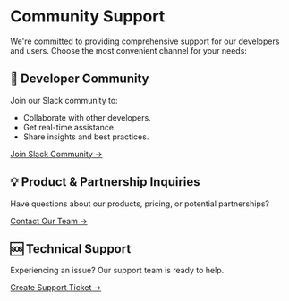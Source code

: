 # Community Support

We're committed to providing comprehensive support for our developers and users. Choose the most convenient channel for your needs:

## 💬 Developer Community

Join our Slack community to:

- Collaborate with other developers.
- Get real-time assistance.
- Share insights and best practices.

[Join Slack Community →](https://www.aklivity.io/slack)

## 💡 Product & Partnership Inquiries

Have questions about our products, pricing, or potential partnerships?

[Contact Our Team →](https://www.aklivity.io/contact)

## 🆘 Technical Support

Experiencing an issue? Our support team is ready to help.

[Create Support Ticket →](https://www.aklivity.io/support)
